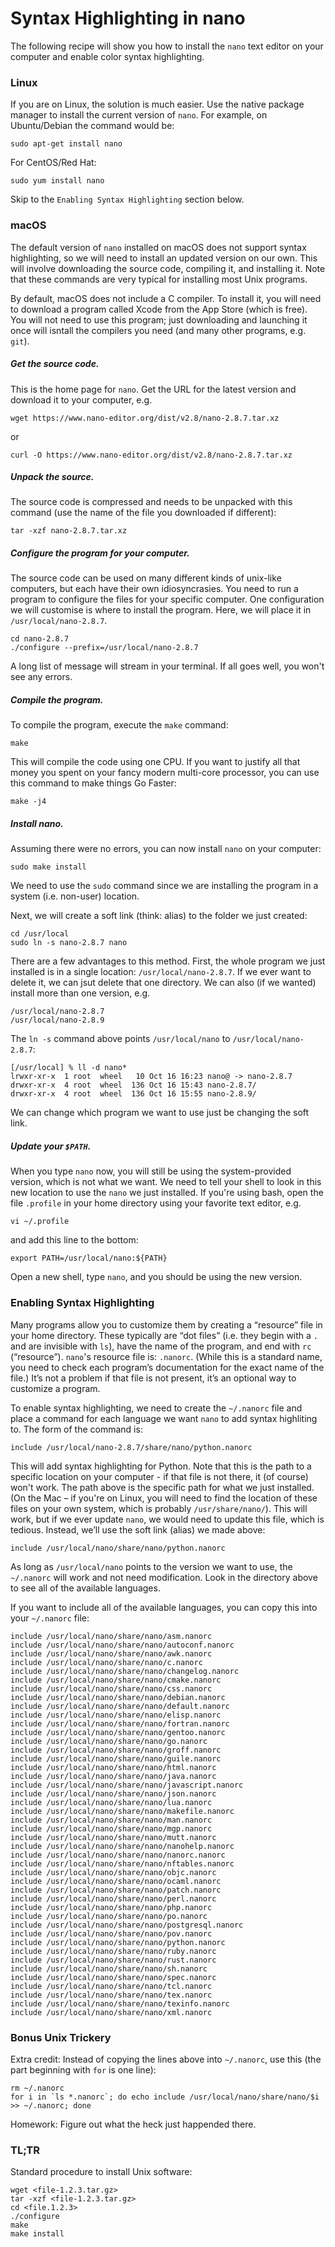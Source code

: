 # Syntax Highlighting in nano

The following recipe will show you how to install the `nano` text editor on your computer and enable color syntax highlighting.

### Linux

If you are on Linux, the solution is much easier. Use the native package manager to install the current version of `nano`. For example, on Ubuntu/Debian the command would be:

```
sudo apt-get install nano
```

For CentOS/Red Hat:

```
sudo yum install nano
```

Skip to the `Enabling Syntax Highlighting` section below.

### macOS

The default version of `nano` installed on macOS does not support syntax highlighting, so we will need to install an updated version on our own. This will involve downloading the source code, compiling it, and installing it. Note that these commands are very typical for installing most Unix programs.

By default, macOS does not include a C compiler. To install it, you will need to download a program called Xcode from the App Store (which is free). You will not need to use this program; just downloading and launching it once will isntall the compilers you need (and many other programs, e.g. `git`).

##### Get the source code.

This is the home page for `nano`. Get the URL for the latest version and download it to your computer, e.g.

```
wget https://www.nano-editor.org/dist/v2.8/nano-2.8.7.tar.xz
```

or

```
curl -O https://www.nano-editor.org/dist/v2.8/nano-2.8.7.tar.xz
```

##### Unpack the source.

The source code is compressed and needs to be unpacked with this command (use the name of the file you downloaded if different):

```
tar -xzf nano-2.8.7.tar.xz
```

##### Configure the program for your computer.

The source code can be used on many different kinds of unix-like computers, but each have their own idiosyncrasies. You need to run a program to configure the files for your specific computer. One configuration we will customise is where to install the program. Here, we will place it in `/usr/local/nano-2.8.7`.

```
cd nano-2.8.7
./configure --prefix=/usr/local/nano-2.8.7
```

A long list of message will stream in your terminal. If all goes well, you won't see any errors.

##### Compile the program.

To compile the program, execute the `make` command:

```
make
```

This will compile the code using one CPU. If you want to justify all that money you spent on your fancy modern multi-core processor, you can use this command to make things Go Faster:

```
make -j4
```

##### Install nano.

Assuming there were no errors, you can now install `nano` on your computer:

```
sudo make install
```

We need to use the `sudo` command since we are installing the program in a system (i.e. non-user) location.

Next, we will create a soft link (think: alias) to the folder we just created:

```
cd /usr/local
sudo ln -s nano-2.8.7 nano
```

There are a few advantages to this method. First, the whole program we just installed is in a single location: `/usr/local/nano-2.8.7`. If we ever want to delete it, we can jsut delete that one directory. We can also (if we wanted) install more than one version, e.g.

```
/usr/local/nano-2.8.7
/usr/local/nano-2.8.9
```

The `ln -s` command above points `/usr/local/nano` to `/usr/local/nano-2.8.7`:

```
[/usr/local] % ll -d nano*
lrwxr-xr-x  1 root  wheel   10 Oct 16 16:23 nano@ -> nano-2.8.7
drwxr-xr-x  4 root  wheel  136 Oct 16 15:43 nano-2.8.7/
drwxr-xr-x  4 root  wheel  136 Oct 16 15:55 nano-2.8.9/
```

We can change which program we want to use just be changing the soft link.


##### Update your `$PATH`.

When you type `nano` now, you will still be using the system-provided version, which is not what we want. We need to tell your shell to look in this new location to use the `nano` we just installed. If you're using bash, open the file `.profile` in your home directory using your favorite text editor, e.g.

```
vi ~/.profile
```

and add this line to the bottom:

```
export PATH=/usr/local/nano:${PATH}
```

Open a new shell, type `nano`, and you should be using the new version.

### Enabling Syntax Highlighting

Many programs allow you to customize them by creating a “resource” file in your home directory. These typically are “dot files” (i.e. they begin with a `.` and are invisible with `ls`), have the name of the program, and end with `rc` (“resource”). `nano`'s resource file is: `.nanorc`. (While this is a standard name, you need to check each program’s documentation for the exact name of the file.) It’s not a problem if that file is not present, it’s an optional way to customize a program.

To enable syntax highlighting, we need to create the `~/.nanorc` file and place a command for each language we want `nano` to add syntax highliting to. The form of the command is:

```
include /usr/local/nano-2.8.7/share/nano/python.nanorc
```

This will add syntax highlighting for Python. Note that this is the path to a specific location on your computer - if that file is not there, it (of course) won't work. The path above is the specific path for what we just installed. (On the Mac – if you're on Linux, you will need to find the location of these files on your own system, which is probably `/usr/share/nano/`). This will work, but if we ever update `nano`, we would need to update this file, which is tedious. Instead, we’ll use the soft link (alias) we made above:

```
include /usr/local/nano/share/nano/python.nanorc
```

As long as `/usr/local/nano` points to the version we want to use, the `~/.nanorc` will work and not need modification. Look in the directory above to see all of the available languages.

If you want to include all of the available languages, you can copy this into your `~/.nanorc` file:

```
include /usr/local/nano/share/nano/asm.nanorc
include /usr/local/nano/share/nano/autoconf.nanorc
include /usr/local/nano/share/nano/awk.nanorc
include /usr/local/nano/share/nano/c.nanorc
include /usr/local/nano/share/nano/changelog.nanorc
include /usr/local/nano/share/nano/cmake.nanorc
include /usr/local/nano/share/nano/css.nanorc
include /usr/local/nano/share/nano/debian.nanorc
include /usr/local/nano/share/nano/default.nanorc
include /usr/local/nano/share/nano/elisp.nanorc
include /usr/local/nano/share/nano/fortran.nanorc
include /usr/local/nano/share/nano/gentoo.nanorc
include /usr/local/nano/share/nano/go.nanorc
include /usr/local/nano/share/nano/groff.nanorc
include /usr/local/nano/share/nano/guile.nanorc
include /usr/local/nano/share/nano/html.nanorc
include /usr/local/nano/share/nano/java.nanorc
include /usr/local/nano/share/nano/javascript.nanorc
include /usr/local/nano/share/nano/json.nanorc
include /usr/local/nano/share/nano/lua.nanorc
include /usr/local/nano/share/nano/makefile.nanorc
include /usr/local/nano/share/nano/man.nanorc
include /usr/local/nano/share/nano/mgp.nanorc
include /usr/local/nano/share/nano/mutt.nanorc
include /usr/local/nano/share/nano/nanohelp.nanorc
include /usr/local/nano/share/nano/nanorc.nanorc
include /usr/local/nano/share/nano/nftables.nanorc
include /usr/local/nano/share/nano/objc.nanorc
include /usr/local/nano/share/nano/ocaml.nanorc
include /usr/local/nano/share/nano/patch.nanorc
include /usr/local/nano/share/nano/perl.nanorc
include /usr/local/nano/share/nano/php.nanorc
include /usr/local/nano/share/nano/po.nanorc
include /usr/local/nano/share/nano/postgresql.nanorc
include /usr/local/nano/share/nano/pov.nanorc
include /usr/local/nano/share/nano/python.nanorc
include /usr/local/nano/share/nano/ruby.nanorc
include /usr/local/nano/share/nano/rust.nanorc
include /usr/local/nano/share/nano/sh.nanorc
include /usr/local/nano/share/nano/spec.nanorc
include /usr/local/nano/share/nano/tcl.nanorc
include /usr/local/nano/share/nano/tex.nanorc
include /usr/local/nano/share/nano/texinfo.nanorc
include /usr/local/nano/share/nano/xml.nanorc
```

### Bonus Unix Trickery

Extra credit: Instead of copying the lines above into `~/.nanorc`, use this (the part beginning with `for` is one line):

```
rm ~/.nanorc
for i in `ls *.nanorc`; do echo include /usr/local/nano/share/nano/$i >> ~/.nanorc; done
```

Homework: Figure out what the heck just happended there.

### TL;TR

Standard procedure to install Unix software:

```
wget <file-1.2.3.tar.gz>
tar -xzf <file-1.2.3.tar.gz>
cd <file.1.2.3>
./configure
make
make install
```

